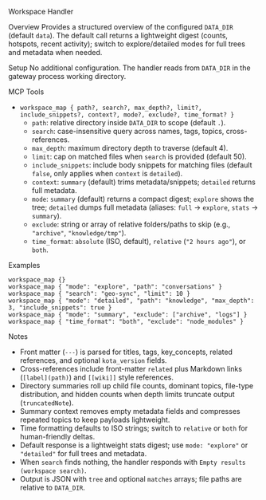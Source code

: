 Workspace Handler

Overview
Provides a structured overview of the configured `DATA_DIR` (default `data`). The default call returns a lightweight digest (counts, hotspots, recent activity); switch to explore/detailed modes for full trees and metadata when needed.

Setup
No additional configuration. The handler reads from `DATA_DIR` in the gateway process working directory.

MCP Tools
- `workspace_map { path?, search?, max_depth?, limit?, include_snippets?, context?, mode?, exclude?, time_format? }`
  - `path`: relative directory inside `DATA_DIR` to scope (default `.`).
  - `search`: case-insensitive query across names, tags, topics, cross-references.
  - `max_depth`: maximum directory depth to traverse (default 4).
  - `limit`: cap on matched files when `search` is provided (default 50).
  - `include_snippets`: include body snippets for matching files (default `false`, only applies when `context` is `detailed`).
  - `context`: `summary` (default) trims metadata/snippets; `detailed` returns full metadata.
  - `mode`: `summary` (default) returns a compact digest; `explore` shows the tree; `detailed` dumps full metadata (aliases: `full` → `explore`, `stats` → `summary`).
  - `exclude`: string or array of relative folders/paths to skip (e.g., `"archive"`, `"knowledge/tmp"`).
  - `time_format`: `absolute` (ISO, default), `relative` (`"2 hours ago"`), or `both`.

Examples
```
workspace_map {}
workspace_map { "mode": "explore", "path": "conversations" }
workspace_map { "search": "geo-sync", "limit": 10 }
workspace_map { "mode": "detailed", "path": "knowledge", "max_depth": 3, "include_snippets": true }
workspace_map { "mode": "summary", "exclude": ["archive", "logs"] }
workspace_map { "time_format": "both", "exclude": "node_modules" }
```

Notes
- Front matter (`---`) is parsed for titles, tags, key_concepts, related references, and optional `kota_version` fields.
- Cross-references include front-matter `related` plus Markdown links (`[label](path)`) and `[[wiki]]` style references.
- Directory summaries roll up child file counts, dominant topics, file-type distribution, and hidden counts when depth limits truncate output (`truncatedNote`).
- Summary context removes empty metadata fields and compresses repeated topics to keep payloads lightweight.
- Time formatting defaults to ISO strings; switch to `relative` or `both` for human-friendly deltas.
- Default response is a lightweight stats digest; use `mode: "explore"` or `"detailed"` for full trees and metadata.
- When `search` finds nothing, the handler responds with `Empty results (workspace search)`.
- Output is JSON with `tree` and optional `matches` arrays; file paths are relative to `DATA_DIR`.
